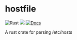 # hostfile
![Rust](https://github.com/aneeshdurg/hostfile/workflows/Rust/badge.svg)
[![](http://meritbadge.herokuapp.com/hostfile)](https://crates.io/crates/hostfile)
[![Docs](https://docs.rs/hostfile/badge.svg)](https://docs.rs/hostfile)

A rust crate for parsing /etc/hosts
